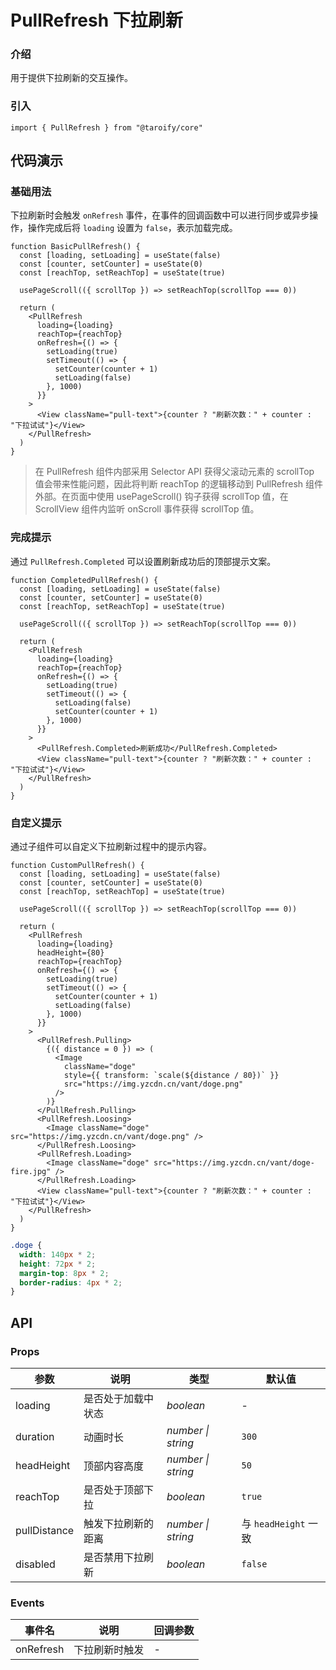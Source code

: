 # PullRefresh 下拉刷新

### 介绍

用于提供下拉刷新的交互操作。

### 引入

```tsx
import { PullRefresh } from "@taroify/core"
```

## 代码演示

### 基础用法

下拉刷新时会触发 `onRefresh` 事件，在事件的回调函数中可以进行同步或异步操作，操作完成后将 `loading` 设置为 `false`，表示加载完成。

```tsx
function BasicPullRefresh() {
  const [loading, setLoading] = useState(false)
  const [counter, setCounter] = useState(0)
  const [reachTop, setReachTop] = useState(true)

  usePageScroll(({ scrollTop }) => setReachTop(scrollTop === 0))

  return (
    <PullRefresh
      loading={loading}
      reachTop={reachTop}
      onRefresh={() => {
        setLoading(true)
        setTimeout(() => {
          setCounter(counter + 1)
          setLoading(false)
        }, 1000)
      }}
    >
      <View className="pull-text">{counter ? "刷新次数：" + counter : "下拉试试"}</View>
    </PullRefresh>
  )
}
```
> 在 PullRefresh 组件内部采用 Selector API 获得父滚动元素的 scrollTop 值会带来性能问题，因此将判断 reachTop 的逻辑移动到 PullRefresh 组件外部。在页面中使用 usePageScroll() 钩子获得 scrollTop 值，在 ScrollView 组件内监听 onScroll 事件获得 scrollTop 值。

### 完成提示

通过 `PullRefresh.Completed` 可以设置刷新成功后的顶部提示文案。

```tsx
function CompletedPullRefresh() {
  const [loading, setLoading] = useState(false)
  const [counter, setCounter] = useState(0)
  const [reachTop, setReachTop] = useState(true)

  usePageScroll(({ scrollTop }) => setReachTop(scrollTop === 0))

  return (
    <PullRefresh
      loading={loading}
      reachTop={reachTop}
      onRefresh={() => {
        setLoading(true)
        setTimeout(() => {
          setLoading(false)
          setCounter(counter + 1)
        }, 1000)
      }}
    >
      <PullRefresh.Completed>刷新成功</PullRefresh.Completed>
      <View className="pull-text">{counter ? "刷新次数：" + counter : "下拉试试"}</View>
    </PullRefresh>
  )
}
```

### 自定义提示

通过子组件可以自定义下拉刷新过程中的提示内容。

```tsx
function CustomPullRefresh() {
  const [loading, setLoading] = useState(false)
  const [counter, setCounter] = useState(0)
  const [reachTop, setReachTop] = useState(true)

  usePageScroll(({ scrollTop }) => setReachTop(scrollTop === 0))

  return (
    <PullRefresh
      loading={loading}
      headHeight={80}
      reachTop={reachTop}
      onRefresh={() => {
        setLoading(true)
        setTimeout(() => {
          setCounter(counter + 1)
          setLoading(false)
        }, 1000)
      }}
    >
      <PullRefresh.Pulling>
        {({ distance = 0 }) => (
          <Image
            className="doge"
            style={{ transform: `scale(${distance / 80})` }}
            src="https://img.yzcdn.cn/vant/doge.png"
          />
        )}
      </PullRefresh.Pulling>
      <PullRefresh.Loosing>
        <Image className="doge" src="https://img.yzcdn.cn/vant/doge.png" />
      </PullRefresh.Loosing>
      <PullRefresh.Loading>
        <Image className="doge" src="https://img.yzcdn.cn/vant/doge-fire.jpg" />
      </PullRefresh.Loading>
      <View className="pull-text">{counter ? "刷新次数：" + counter : "下拉试试"}</View>
    </PullRefresh>
  )
}
```

```scss
.doge {
  width: 140px * 2;
  height: 72px * 2;
  margin-top: 8px * 2;
  border-radius: 4px * 2;
}
```

## API

### Props

| 参数 | 说明 | 类型 | 默认值 |
| --- | --- | --- | --- |
| loading | 是否处于加载中状态 | _boolean_ | - |
| duration | 动画时长 | _number \| string_ | `300` |
| headHeight | 顶部内容高度 | _number \| string_ | `50` |
| reachTop | 是否处于顶部下拉 | _boolean_ | `true` |
| pullDistance | 触发下拉刷新的距离 | _number \| string_ | 与 `headHeight` 一致 |
| disabled | 是否禁用下拉刷新 | _boolean_ | `false` |

### Events

| 事件名  | 说明           | 回调参数 |
| ------- | -------------- | -------- |
| onRefresh | 下拉刷新时触发 | -        |
